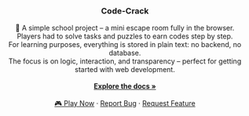 <div align="center">
  <h3 align="center">Code-Crack</h3>
  <p align="center">
    🧠 A simple school project – a mini escape room fully in the browser.<br />
    Players had to solve tasks and puzzles to earn codes step by step.<br />
    For learning purposes, everything is stored in plain text: no backend, no database.<br />
    The focus is on logic, interaction, and transparency – perfect for getting started with web development.
    <br />
    <br />
    <a href="https://github.com/Gerafftes/Code-Crack/wiki"><strong>Explore the docs »</strong></a>
    <br />
    <br />
    <a href="https://gerafftes.github.io/Code-Crack/">🎮 Play Now</a> ·
    <a href="https://github.com/Gerafftes/Code-Crack/issues/new?labels=bug&template=bug_report.md">Report Bug</a> ·
    <a href="https://github.com/Gerafftes/Code-Crack/issues/new?labels=enhancement&template=feature_request.md">Request Feature</a>
  </p>
</div>
